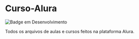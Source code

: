 # Curso-Alura

![Badge em Desenvolvimento](http://img.shields.io/static/v1?label=STATUS&message=EM%20DESENVOLVIMENTO&color=GREEN&style=for-the-badge)

Todos os arquivos de aulas e cursos feitos na plataforma Alura.
